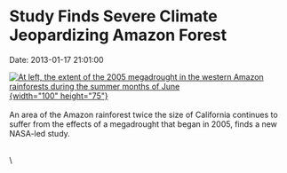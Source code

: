 Study Finds Severe Climate Jeopardizing Amazon Forest
=====================================================

Date: 2013-01-17 21:01:00

[![At left, the extent of the 2005 megadrought in the western Amazon
rainforests during the summer months of
June](http://www.jpl.nasa.gov/images/earth/amazon/20130117/saatchi20130117-th.jpg){width="100"
height="75"}](http://www.jpl.nasa.gov/news/news.cfm?release=2013-025&rn=news.xml&rst=3660)\
\
An area of the Amazon rainforest twice the size of California continues
to suffer from the effects of a megadrought that began in 2005, finds a
new NASA-led study.

\
\
